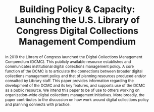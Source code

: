 ---
abstract: 'In 2019 the Library of Congress launched the Digital Collections Management
  Compendium (DCMC). This publicly available resource establishes and communicates
  institutional digital collections management policy. A core function of the DCMC
  is to articulate the connections between broader digital collections management
  policy and that of planning resources produced and/or consulted by Library staff.
  This paper provides information regarding the development of the DCMC and its key
  features, and supports use of the DCMC as a public resource. We intend this paper
  to be of use to others working on organization-wide digital collections management
  initiatives. More broadly, the paper contributes to the discussion on how work around
  digital collections policy and planning connects with practice.

  '
creators:
- Owens, Trevor
- Darby, Kristy
- Salas, Camille
- Johnston, Jesse
- Gonzalez-Fernandez, Pedro
- Cassidy-Amstutz, Andrew
date: null
document_url: https://services.phaidra.univie.ac.at/api/object/o:1424886/download
grand_parent: iPRES
institutions:
- University of Michigan
- Library of Congress
- U.S. Library of Congress
keywords:
- policy
- planning
- storage systems
landing_page_url: https://phaidra.univie.ac.at/o:1424886
language: eng
layout: publication
license: CC BY 4.0 International
notes_url: null
parent: iPRES 2021
presentation_url: null
publication_type: paper
size: 245245
source_name: iPRES
title: 'Building Policy & Capacity: Launching the U.S. Library of Congress Digital
  Collections Management Compendium'
year: 2021
---